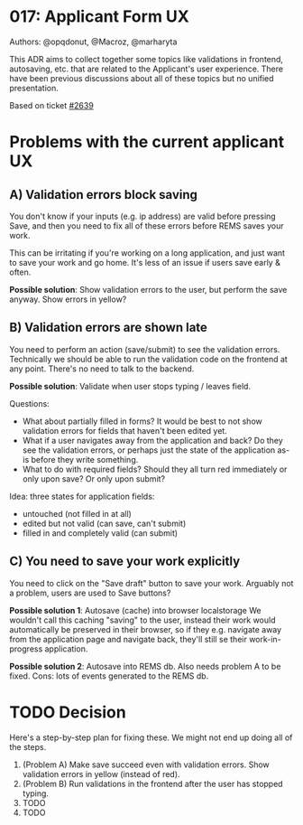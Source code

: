 # 017: Applicant Form UX

Authors: @opqdonut, @Macroz, @marharyta

This ADR aims to collect together some topics like validations in
frontend, autosaving, etc. that are related to the Applicant's user
experience. There have been previous discussions about all of these
topics but no unified presentation.

Based on ticket [#2639](https://github.com/CSCfi/rems/issues/2639)

# Problems with the current applicant UX

## A) Validation errors block saving

You don't know if your inputs (e.g. ip address) are valid before
pressing Save, and then you need to fix all of these errors before
REMS saves your work.

This can be irritating if you're working on a long application, and
just want to save your work and go home. It's less of an issue if
users save early & often.

**Possible solution**: Show validation errors to the user, but perform
the save anyway. Show errors in yellow?

## B) Validation errors are shown late

You need to perform an action (save/submit) to see the validation
errors. Technically we should be able to run the validation code on
the frontend at any point. There's no need to talk to the backend.

**Possible solution**: Validate when user stops typing / leaves field.

Questions:
- What about partially filled in forms? It would be best to not show validation errors for fields that haven't been edited yet.
- What if a user navigates away from the application and back? Do they see the validation errors, or perhaps just the state of the application as-is before they write something.
- What to do with required fields? Should they all turn red immediately or only upon save? Or only upon submit?

Idea: three states for application fields:
- untouched (not filled in at all)
- edited but not valid (can save, can't submit)
- filled in and completely valid (can submit)

## C) You need to save your work explicitly

You need to click on the "Save draft" button to save your work.
Arguably not a problem, users are used to Save buttons?

**Possible solution 1**: Autosave (cache) into browser localstorage We
wouldn't call this caching "saving" to the user, instead their work
would automatically be preserved in their browser, so if they e.g.
navigate away from the application page and navigate back, they'll
still se their work-in-progress application.

**Possible solution 2**: Autosave into REMS db. Also needs problem A to be fixed.
Cons: lots of events generated to the REMS db.

# TODO Decision

Here's a step-by-step plan for fixing these. We might not end up doing all of the steps.

1. (Problem A) Make save succeed even with validation errors. Show validation errors in yellow (instead of red).
2. (Problem B) Run validations in the frontend after the user has stopped typing.
3. TODO
4. TODO
